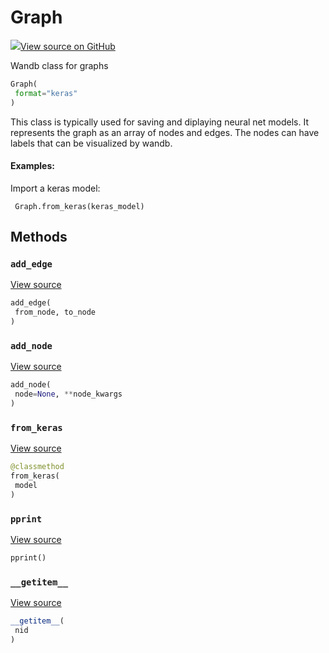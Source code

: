 # Graph



[![](https://www.tensorflow.org/images/GitHub-Mark-32px.png)View source on GitHub](https://www.github.com/wandb/client/tree/latest/wandb/data_types.py#L1375-L1536)



Wandb class for graphs

```python
Graph(
 format="keras"
)
```




This class is typically used for saving and diplaying neural net models. It
represents the graph as an array of nodes and edges. The nodes can have
labels that can be visualized by wandb.

#### Examples:

Import a keras model:
```
 Graph.from_keras(keras_model)
```



## Methods

### `add_edge`



[View source](https://www.github.com/wandb/client/tree/latest/wandb/data_types.py#L1462-L1466)

```python
add_edge(
 from_node, to_node
)
```




### `add_node`



[View source](https://www.github.com/wandb/client/tree/latest/wandb/data_types.py#L1448-L1460)

```python
add_node(
 node=None, **node_kwargs
)
```




### `from_keras`



[View source](https://www.github.com/wandb/client/tree/latest/wandb/data_types.py#L1468-L1497)

```python
@classmethod
from_keras(
 model
)
```




### `pprint`



[View source](https://www.github.com/wandb/client/tree/latest/wandb/data_types.py#L1442-L1446)

```python
pprint()
```




### `__getitem__`



[View source](https://www.github.com/wandb/client/tree/latest/wandb/data_types.py#L1439-L1440)

```python
__getitem__(
 nid
)
```






